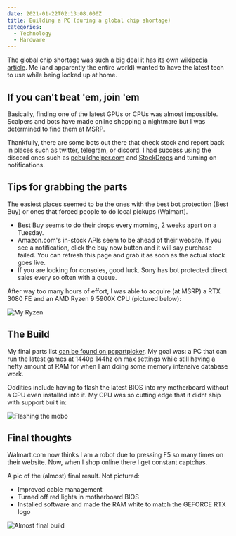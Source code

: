 ```yaml
---
date: 2021-01-22T02:13:08.000Z
title: Building a PC (during a global chip shortage)
categories:
  - Technology
  - Hardware
---
```


The global chip shortage was such a big deal it has its own [wikipedia article](https://en.wikipedia.org/wiki/2020%E2%80%932021_global_chip_shortage). Me (and apparently the entire world) wanted to have the latest tech to use while being locked up at home.

## If you can't beat 'em, join 'em

Basically, finding one of the latest GPUs or CPUs was almost impossible. Scalpers and bots have made online shopping a nightmare but I was determined to find them at MSRP.

Thankfully, there are some bots out there that check stock and report back in places such as twitter, telegram, or discord. I had success using the discord ones such as [pcbuildhelper.com](https://discord.gg/yUAk993) and [StockDrops](https://discord.com/invite/stockdrops) and turning on notifications.

## Tips for grabbing the parts

The easiest places seemed to be the ones with the best bot protection (Best Buy) or ones that forced people to do local pickups (Walmart).

- Best Buy seems to do their drops every morning, 2 weeks apart on a Tuesday.
- Amazon.com's in-stock APIs seem to be ahead of their website. If you see a notification, click the buy now button and it will say purchase failed. You can refresh this page and grab it as soon as the actual stock goes live.
- If you are looking for consoles, good luck. Sony has bot protected direct sales every so often with a queue.

After way too many hours of effort, I was able to acquire (at MSRP) a RTX 3080 FE and an AMD Ryzen 9 5900X CPU (pictured below):

![My Ryzen](/images/2021/ryzen.png)

## The Build

My final parts list [can be found on pcpartpicker](https://pcpartpicker.com/user/avianbc/saved/#view=JQNN6h). My goal was: a PC that can run the latest games at 1440p 144hz on max settings while still having a hefty amount of RAM for when I am doing some memory intensive database work.

Oddities include having to flash the latest BIOS into my motherboard without a CPU even installed into it. My CPU was so cutting edge that it didnt ship with support built in:

![Flashing the mobo](/images/2021/motherboard.png)

## Final thoughts

Walmart.com now thinks I am a robot due to pressing F5 so many times on their website. Now, when I shop online there I get constant captchas.

A pic of the (almost) final result. Not pictured:

- Improved cable management
- Turned off red lights in motherboard BIOS
- Installed software and made the RAM white to match the GEFORCE RTX logo

![Almost final build](/images/2021/build.png)
